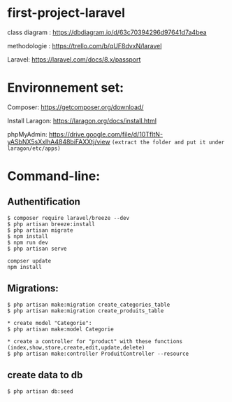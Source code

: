 # first-project-laravel

class diagram : https://dbdiagram.io/d/63c70394296d97641d7a4bea

methodologie : https://trello.com/b/qUF8dvxN/laravel

Laravel: https://laravel.com/docs/8.x/passport

# Environnement set:
Composer: https://getcomposer.org/download/

Install Laragon: https://laragon.org/docs/install.html

phpMyAdmin: https://drive.google.com/file/d/10TfltN-yASbNX5sXxlhA4848biFAXXtj/view ```(extract the folder and put it under laragon/etc/apps)```
# Command-line:

## Authentification 
```
$ composer require laravel/breeze --dev
$ php artisan breeze:install
$ php artisan migrate
$ npm install
$ npm run dev
$ php artisan serve

compser update
npm install
```
## Migrations:
```
$ php artisan make:migration create_categories_table
$ php artisan make:migration create_produits_table

* create model "Categorie": 
$ php artisan make:model Categorie

* create a controller for "product" with these functions (index,show,store,create,edit,update,delete)
$ php artisan make:controller ProduitController --resource
```
## create data to db
```
$ php artisan db:seed
```
